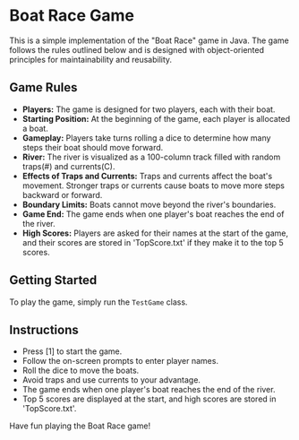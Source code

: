 # Boat Race Game

This is a simple implementation of the "Boat Race" game in Java. The game follows the rules outlined below and is designed with object-oriented principles for maintainability and reusability.

## Game Rules

- **Players:** The game is designed for two players, each with their boat.
- **Starting Position:** At the beginning of the game, each player is allocated a boat.
- **Gameplay:** Players take turns rolling a dice to determine how many steps their boat should move forward.
- **River:** The river is visualized as a 100-column track filled with random traps(#) and currents(C).
- **Effects of Traps and Currents:** Traps and currents affect the boat's movement. Stronger traps or currents cause boats to move more steps backward or forward.
- **Boundary Limits:** Boats cannot move beyond the river's boundaries.
- **Game End:** The game ends when one player's boat reaches the end of the river.
- **High Scores:** Players are asked for their names at the start of the game, and their scores are stored in 'TopScore.txt' if they make it to the top 5 scores.


## Getting Started

To play the game, simply run the `TestGame` class.

## Instructions

- Press [1] to start the game.
- Follow the on-screen prompts to enter player names.
- Roll the dice to move the boats.
- Avoid traps and use currents to your advantage.
- The game ends when one player's boat reaches the end of the river.
- Top 5 scores are displayed at the start, and high scores are stored in 'TopScore.txt'.

Have fun playing the Boat Race game!
